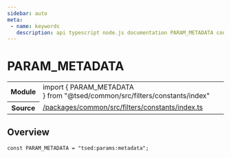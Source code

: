 ```yaml
---
sidebar: auto
meta:
 - name: keywords
   description: api typescript node.js documentation PARAM_METADATA const
---
```

# PARAM_METADATA <Badge text="Constant" type="const"/>
<!-- Summary -->
<section class="symbol-info"><table class="is-full-width"><tbody><tr><th>Module</th><td><div class="lang-typescript"><span class="token keyword">import</span> { PARAM_METADATA }&nbsp;<span class="token keyword">from</span>&nbsp;<span class="token string">"@tsed/common/src/filters/constants/index"</span></div></td></tr><tr><th>Source</th><td><a href="https://github.com/TypedProject/ts-express-decorators/blob/v5.2.5/packages/common/src/filters/constants/index.ts#L0-L0">/packages/common/src/filters/constants/index.ts</a></td></tr></tbody></table></section>

<!-- Overview -->
## Overview


<pre><code class="typescript-lang "><span class="token keyword">const</span> PARAM_METADATA<span class="token punctuation"> = </span>"tsed<span class="token punctuation">:</span>params<span class="token punctuation">:</span>metadata"<span class="token punctuation">;</span></code></pre>